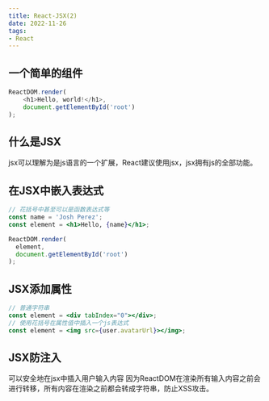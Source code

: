 ```yaml
---
title: React-JSX(2)
date: 2022-11-26
tags:
- React
---
```


## 一个简单的组件
```js
ReactDOM.render(
    <h1>Hello, world!</h1>,
    document.getElementById('root')
);
```
## 什么是JSX
jsx可以理解为是js语言的一个扩展，React建议使用jsx，jsx拥有js的全部功能。

## 在JSX中嵌入表达式
```jsx
// 花括号中甚至可以是函数表达式等
const name = 'Josh Perez';
const element = <h1>Hello, {name}</h1>;

ReactDOM.render(
  element,
  document.getElementById('root')
);
```

## JSX添加属性
```jsx
// 普通字符串
const element = <div tabIndex="0"></div>;
// 使用花括号在属性值中插入一个js表达式
const element = <img src={user.avatarUrl}></img>;
```

## JSX防注入
可以安全地在jsx中插入用户输入内容
因为ReactDOM在渲染所有输入内容之前会进行转移，所有内容在渲染之前都会转成字符串，防止XSS攻击。